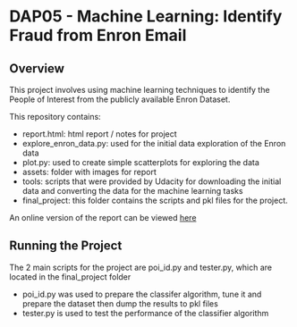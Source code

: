 # DAP05 - Machine Learning: Identify Fraud from Enron Email
## Overview
This project involves using machine learning techniques to identify the People of Interest from the publicly available Enron Dataset. 

This repository contains:

- report.html: html report / notes for project
- explore_enron_data.py: used for the initial data exploration of the Enron data
- plot.py: used to create simple scatterplots for exploring the data
- assets: folder with images for report
- tools: scripts that were provided by Udacity for downloading the initial data and converting the data for the machine learning tasks
- final_project: this folder contains the scripts and pkl files for the project.

An online version of the report can be viewed [here][report]

[report]: http://ghunt03.github.io/DAProjects/DAP05/report.html

## Running the Project
The 2 main scripts for the project are poi_id.py and tester.py, which are located in the final_project folder

- poi_id.py was used to prepare the classifer algorithm, tune it and prepare the dataset then dump the results to pkl files
- tester.py is used to test the performance of the classifier algorithm


